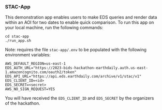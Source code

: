  ### STAC-App
 This demonstration app enables users to make EDS queries and render data within an AOI for two dates to enable quick comparison. To run this app on your local machine, run the following commands:
 
 ```
 cd stac-app
 ./run_app.sh
 ```

 Note: requires the file `stac-app/.env` to be populated with the following environment variables:
 
 ```
 AWS_DEFAULT_REGION=us-east-1
 EDS_AUTH_URL="https://2023-bids-hackathon-earthdaily.auth.us-east-1.amazoncognito.com/oauth2/token"
 EDS_API_URL="https://api.eds.earthdaily.com/archive/v1/stac/v1"
 EDS_CLIENT_ID=<id>
 EDS_SECRET=<secret>
 AWS_NO_SIGN_REQUEST=YES
 ```

You will have received the `EDS_CLIENT_ID` and `EDS_SECRET` by the organizers of the hackathon.